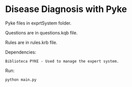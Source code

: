 # Disease Diagnosis with Pyke

Pyke files in exprtSystem folder.

Questions are in questions.kqb file.

Rules are in rules.krb file.

Dependencies:

    Biblioteca PYKE - Used to manage the expert system.

Run:

    python main.py

